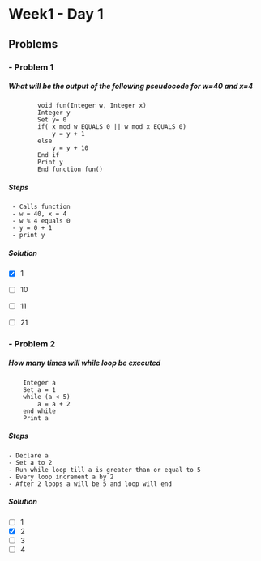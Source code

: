 >
# Week1 - Day 1

## Problems
### - Problem 1
#####		What will be the output of the following pseudocode for w=40 and x=4
		
```
		void fun(Integer w, Integer x)
		Integer y
		Set y= 0
		if( x mod w EQUALS 0 || w mod x EQUALS 0)
			y = y + 1
		else
			y = y + 10
		End if
		Print y
		End function fun()
```
##### Steps
		
```
 - Calls function
 - w = 40, x = 4
 - w % 4 equals 0
 - y = 0 + 1
 - print y
```
##### Solution

 - [x] 1
 - [ ] 10
 - [ ] 11
 - [ ] 21


### - Problem 2
#####		How many times will while loop be executed
```
	Integer a
	Set a = 1
	while (a < 5)
		a = a + 2
	end while
	Print a
```
##### Steps
```
- Declare a
- Set a to 2
- Run while loop till a is greater than or equal to 5
- Every loop increment a by 2
- After 2 loops a will be 5 and loop will end
```
##### Solution

 - [ ] 1
 - [x] 2
 - [ ] 3
 - [ ] 4